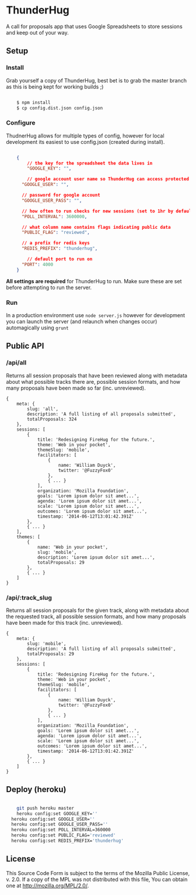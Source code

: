 # ThunderHug
A call for proposals app that uses Google Spreadsheets to store sessions and
keep out of your way.

## Setup
### Install
Grab yourself a copy of ThunderHug, best bet is to grab the master branch as
this is being kept for working builds ;)

```sh

	$ npm install
	$ cp config.dist.json config.json

```

### Configure
ThudnerHug allows for multiple types of config, however for local development
its easiest to use config.json (created during install).

```json

	{
		// the key for the spreadsheet the data lives in
		"GOOGLE_KEY": "",

		// google account user name so ThunderHug can access protected sheets
	  "GOOGLE_USER": "",

	  // password for google account
	  "GOOGLE_USER_PASS": "",

	  // how often to run checks for new sessions (set to 1hr by default)
	  "POLL_INTERVAL": 3600000,

	  // what column name contains flags indicating public data
	  "PUBLIC_FLAG": "reviewed",

	  // a prefix for redis keys
	  "REDIS_PREFIX": "thunderhug",

		// default port to run on
	  "PORT": 4000
	}

```

**All settings are required** for ThunderHug to run. Make sure these are set
before attempting to run the server.

### Run
In a production environment use `node server.js` however for development you can
launch the server (and relaunch when changes occur) automagically using `grunt`

## Public API

### /api/all
Returns all session proposals that have been reviewed along with metadata about
what possible tracks there are, possible session formats, and how many proposals
have been made so far (inc. unreviewed).

	{
		meta: {
			slug: 'all',
			description: 'A full listing of all proposals submitted',
			totalProposals: 324
		},
		sessions: [
			{
				title: 'Redesigning FireHug for the future.',
				theme: 'Web in your pocket',
				themeSlug: 'mobile',
				facilitators: [
					{
						name: 'William Duyck',
						twitter: '@FuzzyFox0'
					},
					{ ... }
				],
				organization: 'Mozilla Foundation',
				goals: 'Lorem ipsum dolor sit amet...',
				agenda: 'Lorem ipsum dolor sit amet...',
				scale: 'Lorem ipsum dolor sit amet...',
				outcomes: 'Lorem ipsum dolor sit amet...',
				timestamp: '2014-06-12T13:01:42.391Z'
			},
			{ ... }
		],
		themes: [
			{
				name: 'Web in your pocket',
				slug: 'mobile',
				description: 'Lorem ipsum dolor sit amet...',
				totalProposals: 29
			},
			{ ... }
		]
	}

### /api/:track_slug
Returns all session proposals for the given track, along with metadata about the
requested track, all possible session formats, and how many proposals have been
made for this track (inc. unreviewed).

	{
		meta: {
			slug: 'mobile',
			description: 'A full listing of all proposals submitted',
			totalProposals: 29
		},
		sessions: [
			{
				title: 'Redesigning FireHug for the future.',
				theme: 'Web in your pocket',
				themeSlug: 'mobile',
				facilitators: [
					{
						name: 'William Duyck',
						twitter: '@FuzzyFox0'
					},
					{ ... }
				],
				organization: 'Mozilla Foundation',
				goals: 'Lorem ipsum dolor sit amet...',
				agenda: 'Lorem ipsum dolor sit amet...',
				scale: 'Lorem ipsum dolor sit amet...',
				outcomes: 'Lorem ipsum dolor sit amet...',
				timestamp: '2014-06-12T13:01:42.391Z'
			},
			{ ... }
		]
	}

## Deploy (heroku)

```sh

	git push heroku master
	heroku config:set GOOGLE_KEY=''
  heroku config:set GOOGLE_USER=''
  heroku config:set GOOGLE_USER_PASS=''
  heroku config:set POLL_INTERVAL=360000
  heroku config:set PUBLIC_FLAG='reviewed'
  heroku config:set REDIS_PREFIX='thunderhug'

```

## License
This Source Code Form is subject to the terms of the Mozilla Public License,
v. 2.0. If a copy of the MPL was not distributed with this file, You can obtain
one at <http://mozilla.org/MPL/2.0/>.
